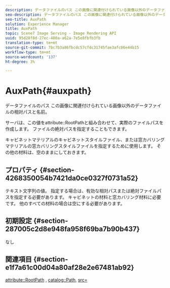 ```yaml
---
description: データファイルのパス この画像に関連付けられている画像以外のデータファイルの相対パスと名前。
seo-description: データファイルのパス この画像に関連付けられている画像以外のデータファイルの相対パスと名前。
seo-title: AuxPath
solution: Experience Manager
title: AuxPath
topic: Scene7 Image Serving - Image Rendering API
uuid: 95d28f8d-27ec-480a-a62a-7e5e8fbfb3fb
translation-type: tm+mt
source-git-commit: 7bc7b3a86fbcdc57cfdc31745fae3afc06e44b15
workflow-type: tm+mt
source-wordcount: '137'
ht-degree: 3%

---
```



# AuxPath{#auxpath}

データファイルのパス この画像に関連付けられている画像以外のデータファイルの相対パスと名前。

サーバは、この値をattribute::RootPathと組み合わせて、実際のファイルパスを作成します。 ファイルの絶対パスを指定することもできます。

キャビネットマテリアルのキャビネットスタイルファイル、または窓カバリングマテリアルの窓カバリングスタイルファイルを指定するために使用します。 その他の材料は、空のままにしておきます。

## プロパティ {#section-4268350054b7421da0ce0327f0731a52}

テキスト文字列の値。 指定する場合は、有効な相対パスまたは絶対ファイルパスを指定する必要があります。 キャビネットの材料と窓カバリング材料に必要です。 他のすべての材料の場合は空にする必要があります。

## 初期設定 {#section-287005c2d8e948fa958f69ba7b90b437}

なし

## 関連項目 {#section-e1f7a61c00d04a80af28e2e67481ab92}

[attribute::RootPath](../../../../../ir-api/material-cat/image-rendering-api-ref/c-ir-material-catalog/c-ir-attributes-reference/r-ir-rootpath.md#reference-a4d7c96b62e14fcbad1740c702f160f3) ,  [catalog::Path](../../../../../ir-api/material-cat/image-rendering-api-ref/c-ir-material-catalog/c-ir-material-data-reference/r-ir-path.md#reference-59ebb624250a4965ad1737578a2ab590),  [src=](../../../../../ir-api/http-protocol/image-rendering-api-ref/c-ir-http-protocol-ref/c-ir-http-protocol-command-reference/r-ir-src.md#reference-62c98abad22149d68d405ed6aaff8272)
